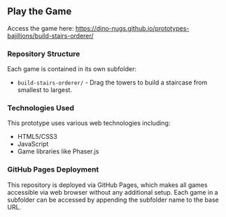 ## Play the Game

Access the game here:
https://dino-nugs.github.io/prototypes-bajillions/build-stairs-orderer/

### Repository Structure

Each game is contained in its own subfolder:

- `build-stairs-orderer/` - Drag the towers to build a staircase from smallest to largest.

### Technologies Used

This prototype uses various web technologies including:
- HTML5/CSS3
- JavaScript
- Game libraries like Phaser.js

### GitHub Pages Deployment

This repository is deployed via GitHub Pages, which makes all games accessible via web browser without any additional setup. Each game in a subfolder can be accessed by appending the subfolder name to the base URL.
